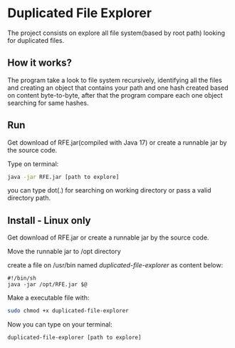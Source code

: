 # Duplicated File Explorer

The project consists on explore all file system(based by root path) looking for duplicated files.

## How it works?

The program take a look to file system recursively, identifying all the files and creating an object that contains your path and one hash created based on content byte-to-byte, after that the program compare each one object searching for same hashes.

## Run

Get download of RFE.jar(compiled with Java 17) or create a runnable jar by the source code.

Type on terminal:

```bash
java -jar RFE.jar [path to explore]
```
you can type dot(.) for searching on working directory or pass a valid directory path.

## Install - Linux only

Get download of RFE.jar or create a runnable jar by the source code.

Move the runnable jar to /opt directory

create a file on /usr/bin named *duplicated-file-explorer* as content below:

```script
#!/bin/sh
java -jar /opt/RFE.jar $@
```
Make a executable file with:

```bash
sudo chmod +x duplicated-file-explorer
```

Now you can type on your terminal:

```bash
duplicated-file-explorer [path to explore]
```
